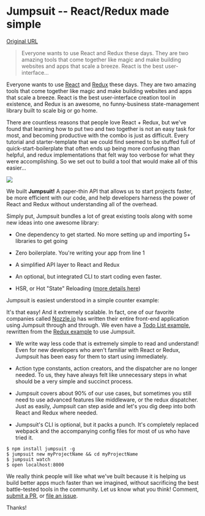 # Jumpsuit -- React/Redux made simple

[Original URL](https://medium.com/@tannerlinsley/jumpsuit-react-redux-made-simple-e3186ba1b077)

> Everyone wants to use React and Redux these days. They are two amazing tools that come together like magic and make building websites and apps that scale a breeze. React is the best user-interface...

Everyone wants to use [React](https://facebook.github.io/react/) and [Redux](http://redux.js.org/) these days. They are two amazing tools that come together like magic and make building websites and apps that scale a breeze. React is the best user-interface creation tool in existence, and Redux is an awesome, no funny-business state-management library built to scale big or go home.

There are countless reasons that people love React + Redux, but we've found that learning how to put two and two together is not an easy task for most, and becoming productive with the combo is just as difficult. Every tutorial and starter-template that we could find seemed to be stuffed full of quick-start-boilerplate that often ends up being more confusing than helpful, and redux implementations that felt way too verbose for what they were accomplishing. So we set out to build a tool that would make all of this easier...

![](images_medium.com/1Ep6KzTpDGjy8t4MSpCZPXA.png)

We built **Jumpsuit!** A paper-thin API that allows us to start projects faster, be more efficient with our code, and help developers harness the power of React and Redux without understanding all of the overhead.

Simply put, Jumpsuit bundles a lot of great existing tools along with some new ideas into one awesome library:

- One dependency to get started. No more setting up and importing 5+ libraries to get going

- Zero boilerplate. You're writing your app from line 1

- A simplified API layer to React and Redux

- An optional, but integrated CLI to start coding even faster.

- HSR, or Hot "State" Reloading ([more details here](https://medium.com/@tannerlinsley/introducing-hsr-the-hot-state-reloader-behind-jumpsuit-js-42498712ac90#.mzbdczl5e))

Jumpsuit is easiest understood in a simple counter example:

It's that easy! And it extremely scalable. In fact, one of our favorite companies called [Nozzle.io](https://nozzle.io) has written their entire front-end application using Jumpsuit through and through. We even have a [Todo List example](https://github.com/jumpsuit/jumpsuit/tree/master/examples/todo), rewritten from the [Redux example](http://redux.js.org/docs/basics/ExampleTodoList.html) to use Jumpsuit.

- We write way less code that is extremely simple to read and understand! Even for new developers who aren't familiar with React or Redux, Jumpsuit has been easy for them to start using immediately.

- Action type constants, action creators, and the dispatcher are no longer needed. To us, they have always felt like unnecessary steps in what should be a very simple and succinct process.

- Jumpsuit covers about 90% of our use cases, but sometimes you still need to use advanced features like middleware, or the redux dispatcher. Just as easily, Jumpsuit can step aside and let's you dig deep into both React and Redux where needed.

- Jumpsuit's CLI is optional, but it packs a punch. It's completely replaced webpack and the accompanying config files for most of us who have tried it.

<!--  -->

```
$ npm install jumpsuit -g
$ jumpsuit new myProjectName && cd myProjectName
$ jumpsuit watch
$ open localhost:8000
```

We really think people will like what we've built because it is helping us build better apps much faster than we imagined, without sacrificing the best battle-tested tools in the community. Let us know what you think! Comment, [submit a PR](https://github.com/jumpsuit/jumpsuit/pull/new/master), or [file an issue](https://github.com/jumpsuit/jumpsuit/issues/new).

Thanks!
